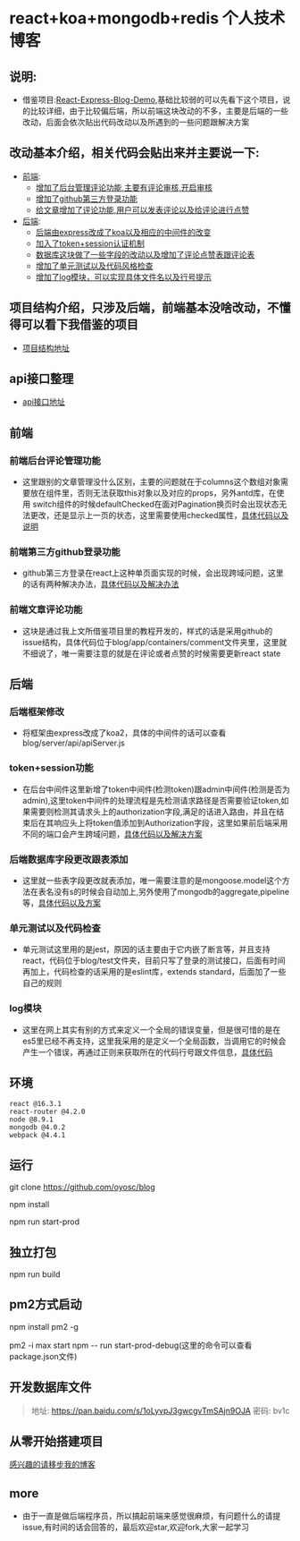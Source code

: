 # react+koa+mongodb+redis 个人技术博客
## 说明:
+   借鉴项目:[React-Express-Blog-Demo](https://github.com/Nealyang/React-Express-Blog-Demo),基础比较弱的可以先看下这个项目，说的比较详细，由于比较偏后端，所以前端这块改动的不多，主要是后端的一些改动，后面会依次贴出代码改动以及所遇到的一些问题跟解决方案

## 改动基本介绍，相关代码会贴出来并主要说一下:
* [前端](#前端):
    * [增加了后台管理评论功能,主要有评论审核,开启审核](#前端后台评论管理功能)
    * [增加了github第三方登录功能](#前端第三方github登录功能)
    * [给文章增加了评论功能,用户可以发表评论以及给评论进行点赞](#前端文章评论功能)
* [后端](#后端):
    * [后端由express改成了koa以及相应的中间件的改变](#后端框架修改)
    * [加入了token+session认证机制](#token+session功能)
    * [数据库这块做了一些字段的改动以及增加了评论点赞表跟评论表](#后端数据库字段更改跟表添加)
    * [增加了单元测试以及代码风格检查](#单元测试以及代码检查)
    * [增加了log模块，可以实现具体文件名以及行号提示](#log模块)
    
## 项目结构介绍，只涉及后端，前端基本没啥改动，不懂得可以看下我借鉴的项目
- [项目结构地址](https://github.com/oyosc/blog/blob/master/record/doc/%E9%A1%B9%E7%9B%AE%E7%BB%93%E6%9E%84%E4%BB%8B%E7%BB%8D.md)
## api接口整理
- [api接口地址](https://github.com/oyosc/blog/blob/master/record/doc/api_%E6%96%87%E6%A1%A3%E8%AF%B4%E6%98%8E.md)
## 前端
### 前端后台评论管理功能
- 这里跟别的文章管理没什么区别，主要的问题就在于columns这个数组对象需要放在组件里，否则无法获取this对象以及对应的props，另外antd库，在使用
   switch组件的时候defaultChecked在面对Pagination换页时会出现状态无法更改，还是显示上一页的状态，这里需要使用checked属性，[具体代码以及说明](https://github.com/oyosc/blog/blob/master/record/doc/%E5%89%8D%E7%AB%AF%E5%90%8E%E5%8F%B0%E8%AF%84%E8%AE%BA%E7%AE%A1%E7%90%86%E5%8A%9F%E8%83%BD.md)
   
### 前端第三方github登录功能
- github第三方登录在react上这种单页面实现的时候，会出现跨域问题，这里的话有两种解决办法，[具体代码以及解决办法](https://github.com/oyosc/blog/blob/master/record/doc/github%E7%AC%AC%E4%B8%89%E6%96%B9%E7%99%BB%E5%BD%95%E5%8A%9F%E8%83%BD.md)

### 前端文章评论功能
- 这块是通过我上文所借鉴项目里的教程开发的，样式的话是采用github的issue结构，具体代码位于blog/app/containers/comment文件夹里，这里就不细说了，唯一需要注意的就是在评论或者点赞的时候需要更新react state

## 后端
### 后端框架修改
- 将框架由express改成了koa2，具体的中间件的话可以查看blog/server/api/apiServer.js

### token+session功能
- 在后台中间件这里新增了token中间件(检测token)跟admin中间件(检测是否为admin),这里token中间件的处理流程是先检测请求路径是否需要验证token,如果需要则检测其请求头上的authorization字段,满足的话进入路由，并且在结束后在其响应头上将token值添加到Authorization字段，这里如果前后端采用不同的端口会产生跨域问题，[具体代码以及解决方案](https://github.com/oyosc/blog/blob/master/record/doc/token%2Bsession%E5%8A%9F%E8%83%BD.md)

### 后端数据库字段更改跟表添加
- 这里就一些表字段更改就表添加，唯一需要注意的是mongoose.model这个方法在表名没有s的时候会自动加上,另外使用了mongodb的aggregate,pipeline等，[具体代码以及方案](https://github.com/oyosc/blog/blob/master/record/doc/%E5%90%8E%E7%AB%AF%E6%95%B0%E6%8D%AE%E5%BA%93%E5%AD%97%E6%AE%B5%E6%9B%B4%E6%94%B9%E8%B7%9F%E8%A1%A8%E6%B7%BB%E5%8A%A0.md)

### 单元测试以及代码检查
- 单元测试这里用的是jest，原因的话主要由于它内嵌了断言等，并且支持react，代码位于blog/test文件夹，目前只写了登录的测试接口，后面有时间再加上，代码检查的话采用的是eslint库，extends standard，后面加了一些自己的规则

### log模块
- 这里在网上其实有别的方式来定义一个全局的错误变量，但是很可惜的是在es5里已经不再支持，这里我采用的是定义一个全局函数，当调用它的时候会产生一个错误，再通过正则来获取所在的代码行号跟文件信息，[具体代码](https://github.com/oyosc/blog/blob/master/record/doc/log%E6%A8%A1%E5%9D%97.md)

## 环境
```
react @16.3.1
react-router @4.2.0
node @8.9.1
mongodb @4.0.2
webpack @4.4.1
```
## 运行
   git clone https://github.com/oyosc/blog
   
   npm install
   
   npm run start-prod
   
## 独立打包
   npm run build
   
## pm2方式启动
   npm install pm2 -g
   
   pm2 -i max start npm -- run start-prod-debug(这里的命令可以查看package.json文件)
   
## 开发数据库文件

> 地址: https://pan.baidu.com/s/1oLyvpJ3gwcgvTmSAjn9OJA 密码: bv1c

## 从零开始搭建项目
   [感兴趣的请移步我的博客](http://www.bokes.wang/detail/5b86626dc8907a08e4ca2a1c)
   
## more
-   由于一直是做后端程序员，所以搞起前端来感觉很麻烦，有问题什么的请提issue,有时间的话会回答的，最后欢迎star,欢迎fork,大家一起学习
